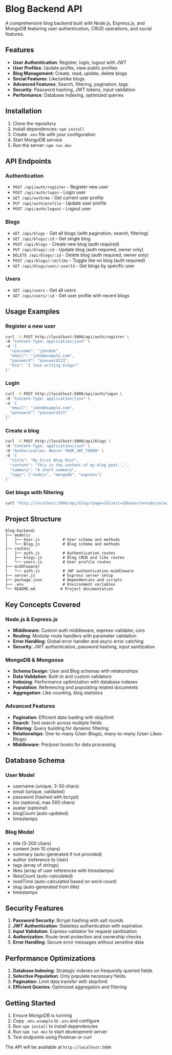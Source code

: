# Blog Backend API

A comprehensive blog backend built with Node.js, Express.js, and MongoDB featuring user authentication, CRUD operations, and social features.

## Features

- **User Authentication**: Register, login, logout with JWT
- **User Profiles**: Update profile, view public profiles
- **Blog Management**: Create, read, update, delete blogs
- **Social Features**: Like/unlike blogs
- **Advanced Features**: Search, filtering, pagination, tags
- **Security**: Password hashing, JWT tokens, input validation
- **Performance**: Database indexing, optimized queries

## Installation

1. Clone the repository
2. Install dependencies: `npm install`
3. Create `.env` file with your configuration
4. Start MongoDB service
5. Run the server: `npm run dev`

## API Endpoints

### Authentication

- `POST /api/auth/register` - Register new user
- `POST /api/auth/login` - Login user
- `GET /api/auth/me` - Get current user profile
- `PUT /api/auth/profile` - Update user profile
- `POST /api/auth/logout` - Logout user

### Blogs

- `GET /api/blogs` - Get all blogs (with pagination, search, filtering)
- `GET /api/blogs/:id` - Get single blog
- `POST /api/blogs` - Create new blog (auth required)
- `PUT /api/blogs/:id` - Update blog (auth required, owner only)
- `DELETE /api/blogs/:id` - Delete blog (auth required, owner only)
- `POST /api/blogs/:id/like` - Toggle like on blog (auth required)
- `GET /api/blogs/user/:userId` - Get blogs by specific user

### Users

- `GET /api/users` - Get all users
- `GET /api/users/:id` - Get user profile with recent blogs

## Usage Examples

### Register a new user

```bash
curl -X POST http://localhost:5000/api/auth/register \
-H "Content-Type: application/json" \
-d '{
  "username": "johndoe",
  "email": "john@example.com",
  "password": "password123",
  "bio": "I love writing blogs!"
}'
```

### Login

```bash
curl -X POST http://localhost:5000/api/auth/login \
-H "Content-Type: application/json" \
-d '{
  "email": "john@example.com",
  "password": "password123"
}'
```

### Create a blog

```bash
curl -X POST http://localhost:5000/api/blogs \
-H "Content-Type: application/json" \
-H "Authorization: Bearer YOUR_JWT_TOKEN" \
-d '{
  "title": "My First Blog Post",
  "content": "This is the content of my blog post...",
  "summary": "A short summary",
  "tags": ["nodejs", "mongodb", "express"]
}'
```

### Get blogs with filtering

```bash
curl "http://localhost:5000/api/blogs?page=1&limit=10&search=nodejs&tag=express"
```

## Project Structure

```
blog-backend/
├── models/
│   ├── User.js          # User schema and methods
│   └── Blog.js          # Blog schema and methods
├── routes/
│   ├── auth.js          # Authentication routes
│   ├── blogs.js         # Blog CRUD and like routes
│   └── users.js         # User profile routes
├── middleware/
│   └── auth.js          # JWT authentication middleware
├── server.js            # Express server setup
├── package.json         # Dependencies and scripts
├── .env                 # Environment variables
└── README.md           # Project documentation
```

## Key Concepts Covered

### Node.js & Express.js

- **Middleware**: Custom auth middleware, express-validator, cors
- **Routing**: Modular route handlers with parameter validation
- **Error Handling**: Global error handler and async error catching
- **Security**: JWT authentication, password hashing, input sanitization

### MongoDB & Mongoose

- **Schema Design**: User and Blog schemas with relationships
- **Data Validation**: Built-in and custom validators
- **Indexing**: Performance optimization with database indexes
- **Population**: Referencing and populating related documents
- **Aggregation**: Like counting, blog statistics

### Advanced Features

- **Pagination**: Efficient data loading with skip/limit
- **Search**: Text search across multiple fields
- **Filtering**: Query building for dynamic filtering
- **Relationships**: One-to-many (User-Blogs), many-to-many (User-Likes-Blogs)
- **Middleware**: Pre/post hooks for data processing

## Database Schema

### User Model

- username (unique, 3-30 chars)
- email (unique, validated)
- password (hashed with bcrypt)
- bio (optional, max 500 chars)
- avatar (optional)
- blogCount (auto-updated)
- timestamps

### Blog Model

- title (5-200 chars)
- content (min 10 chars)
- summary (auto-generated if not provided)
- author (reference to User)
- tags (array of strings)
- likes (array of user references with timestamps)
- likesCount (auto-calculated)
- readTime (auto-calculated based on word count)
- slug (auto-generated from title)
- timestamps

## Security Features

1. **Password Security**: Bcrypt hashing with salt rounds
2. **JWT Authentication**: Stateless authentication with expiration
3. **Input Validation**: Express-validator for request sanitization
4. **Authorization**: Route-level protection and ownership checks
5. **Error Handling**: Secure error messages without sensitive data

## Performance Optimizations

1. **Database Indexing**: Strategic indexes on frequently queried fields
2. **Selective Population**: Only populate necessary fields
3. **Pagination**: Limit data transfer with skip/limit
4. **Efficient Queries**: Optimized aggregation and filtering

## Getting Started

1. Ensure MongoDB is running
2. Copy `.env.example` to `.env` and configure
3. Run `npm install` to install dependencies
4. Run `npm run dev` to start development server
5. Test endpoints using Postman or curl

The API will be available at `http://localhost:5000`
